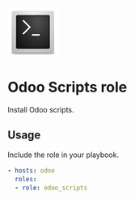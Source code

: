 <img src="/logos/odoo_scripts.png" alt="odoo_scripts logo" width="100" height="100">

# Odoo Scripts role

Install Odoo scripts.

## Usage

Include the role in your playbook.

```yml
- hosts: odoo
  roles:
  - role: odoo_scripts
```
